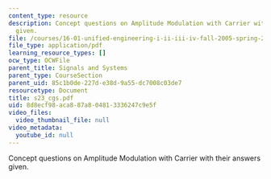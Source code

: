 ```yaml
---
content_type: resource
description: Concept questions on Amplitude Modulation with Carrier with their answers
  given.
file: /courses/16-01-unified-engineering-i-ii-iii-iv-fall-2005-spring-2006/8d8ecf98aca887a804813336247c9e5f_s23_cgs.pdf
file_type: application/pdf
learning_resource_types: []
ocw_type: OCWFile
parent_title: Signals and Systems
parent_type: CourseSection
parent_uid: 85c1b0de-227d-e38d-9a55-dc7008c03de7
resourcetype: Document
title: s23_cgs.pdf
uid: 8d8ecf98-aca8-87a8-0481-3336247c9e5f
video_files:
  video_thumbnail_file: null
video_metadata:
  youtube_id: null
---
```

Concept questions on Amplitude Modulation with Carrier with their answers given.